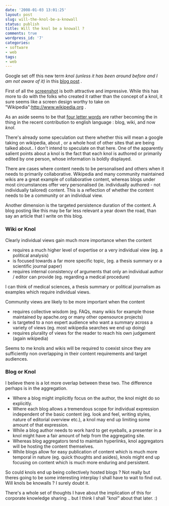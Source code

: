 ```yaml
---
date: '2008-01-03 13:01:25'
layout: post
slug: will-the-knol-be-a-knowall
status: publish
title: Will the knol be a knowall ?
comments: true
wordpress_id: '7'
categories:
- software
- web
tags:
- web
---
```


Google set off this new term *knol* _(unless it has been around before and I am not aware of it)_ in this [blog post](http://googleblog.blogspot.com/2007/12/encouraging-people-to-contribute.html) . 

First of all the [screenshot](http://www.google.com/help/knol_screenshot.html) is both attractive and impressive. While this has more to do with the folks who created it rather than the concept of a knol, it sure seems like a screen design worthy to take on "Wikipedia":http://www.wikipedia.org . 

As an aside seems to be that [four letter words](http://en.wikipedia.org/wiki/Four_letter_word) are rather becoming the in thing in the recent contribution to english language : blog, wiki, and now *knol*. 

There's already some speculation out there whether this will mean a google taking on wikipedia, about , or a whole host of other sites that are being talked about.. I don't intend to speculate on that here. One of the apparently salient points about a knol is the fact that each knol is authored or primarily edited by one person, whose information is boldly displayed.  

There are cases where content needs to be personalised and others when it needs to primarily collaborative. Wikipedia and many community maintained wikis are a great example of collaborative content, whereas blogs under most circumstances offer very personalised (ie. individually authored - not individually tailored) content. This is a reflection of whether the content needs to be a community or an individual view. 

Another dimension is the targeted persistence duration of the content. A blog posting like this may be far less relevant a year down the road, than say an article that I write on this blog. 

### Wiki or Knol



Clearly individual views gain much more importance when the content 

* requires a much higher level of expertise or a very individual view (eg. a political analysis)
* is focused towards a far more specific topic, (eg. a thesis summary or a scientific journal paper)
* requires internal consistency of arguments that only an individual author / editor can provide (eg. regarding a medical procedure)

I can think of medical sciences, a thesis summary or political journalism as examples which require individual views.

Community views are likely to be more important when the content

* requires collective wisdom (eg. FAQs, many wikis for example those maintained by apache.org or many other opensource projects)
* is targeted to a non expert audience who want a summary across a variety of views (eg. most wikipedia searches we end up doing)
* requires plurality of views for the reader to reach his own judgement (again wikipedia)

Seems to me knols and wikis will be required to coexist since they are sufficiently non overlapping in their content requirements and target audiences. 

### Blog or Knol

I believe there is a lot more overlap between these two. The difference perhaps is in the aggregation. 

* Where a blog might implicitly focus on the author, the knol might do so explicitly. 
* Where each blog allows a tremendous scope for individual expression independent of the basic content (eg. look and feel, writing styles, nature of editorial overview etc.), a knol may end up limiting some amount of that expression.
* While a blog author needs to work hard to get eyeballs, a presenter in a knol might have a fair amount of help from the aggregating site.
* Whereas blog aggregators tend to maintain hyperlinks, knol aggregators will be hosting the content themselves.
* While blogs allow for easy publication of content which is much more temporal in nature (eg. quick thoughts and asides), knols might end up focusing on content which is much more enduring and persistent.

So could knols end up being collectively hosted blogs ? Not really but theres going to be some interesting interplay I shall have to wait to find out. Will knols be knowalls ? I surely doubt it.

There's a whole set of thoughts I have about the implication of this for corporate knowledge sharing .. but I think I shall _"knol"_ about that later. :)


